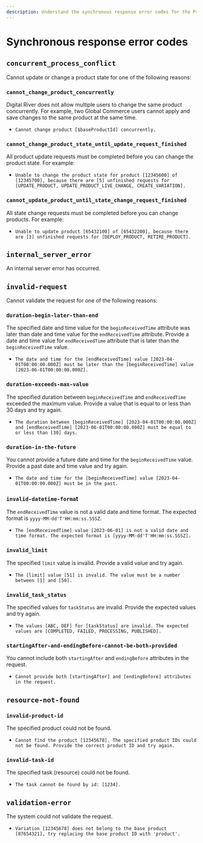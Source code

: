 ```yaml
---
description: Understand the synchronous response error codes for the Product Admin API.
---
```


# Synchronous response error codes

## `concurrent_process_conflict`

Cannot update or change a product state for one of the following reasons:

### `cannot_change_product_concurrently`

Digital River does not allow multiple users to change the same product concurrently. For example, two Global Commerce users cannot apply and save changes to the same product at the same time.

* `Cannot change product [$baseProductId] concurrently.`

### `cannot_change_product_state_until_update_request_finished`

All product update requests must be completed before you can change the product state. For example:

* `Unable to change the product state for product [12345600] of [12345700], because there are [5] unfinished requests for [UPDATE_PRODUCT, UPDATE_PRODUCT_LIVE_CHANGE, CREATE_VARIATION].`

### `cannot_update_product_until_state_change_request_finished`

All state change requests must be completed before you can change products. For example:

* `Unable to update product [65432100] of [65432200], because there are [3] unfinished requests for [DEPLOY_PRODUCT, RETIRE_PRODUCT].`&#x20;

## `internal_server_error`

An internal server error has occurred.

## `invalid-request`

Cannot validate the request for one of the following reasons:

### `duration-begin-later-than-end`

The specified date and time value for the `beginReceivedTime` attribute was later than date and time value for the `endReceivedTime` attribute. Provide a date and time value for `endReceivedTime` attribute that is later than the `beginReceivedTime` value.

* `The date and time for the [endReceivedTime] value [2023-04-01T00:00:00.000Z] must be later than the [beginReceivedTime] value [2023-06-01T00:00:00.000Z].`

### `duration-exceeds-max-value`

The  specified duration between `beginReceivedTime`  and `endReceivedTime`  exceeded the maximum value. Provide a value that is equal to or less than 30 days and try again.

* `The duration between [beginReceivedTime] [2023-04-01T00:00:00.000Z] and [endReceivedTime] [2023-06-01T00:00:00.000Z] must be equal to or less than [30] days.`

### `duration-in-the-future`

You cannot provide a future date and time for the `beginReceivedTime` value. Provide a past date and time value and try again.

* `The date and time for the [beginReceivedTime] value [2023-04-01T00:00:00.000Z] must be in the past.`

### `invalid-datetime-forma`t

The `endReceivedTime` value is not a valid date and time format. The expected format is `yyyy-MM-dd'T'HH:mm:ss.SSSZ`.

* `The [endReceivedTime] value [2023-06-01] is not a valid date and time format. The expected format is [yyyy-MM-dd'T'HH:mm:ss.SSSZ].`

### `invalid_limit`

The specified `limit` value is invalid. Provide a valid value and try again.

* `The [limit] value [51] is invalid. The value must be a number between [1] and [50].`

### `invalid_task_status`

The specified values for `taskStatus` are invalid. Provide the expected values and try again.

* `The values [ABC, DEF] for [taskStatus] are invalid. The expected values are [COMPLETED, FAILED, PROCESSING, PUBLISHED].`

### `startingAfter-and-endingBefore-cannot-be-both-provided`

You cannot include both `startingAfter` and `endingBefore` attributes in the request.

* `Cannot provide both [startingAfter] and [endingBefore] attributes in the request.`

## `resource-not-found`

### `invalid-product-id`

The specified product could not be found.

* `Cannot find the product [12345678]. The specified product IDs could not be found. Provide the correct product ID and try again.`

### `invalid-task-id`

The specified task (resource) could not be found.

* `The task cannot be found by id: [1234].`

## `validation-error`

The system could not validate the request.&#x20;

* `Variation [12345678] does not belong to the base product [87654321], try replacing the base product ID with 'product'.`

